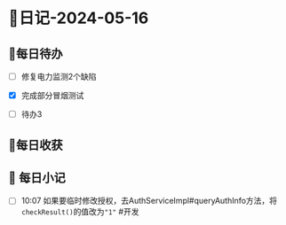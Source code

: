 # 📝日记-2024-05-16

## 📆每日待办
- [ ] 修复电力监测2个缺陷
- [x] 完成部分冒烟测试
- [ ] 待办3


## 🛒每日收获


## 📝 每日小记

- [ ] 10:07 
    如果要临时修改授权，去AuthServiceImpl#queryAuthInfo方法，将`checkResult()`的值改为`"1"` #开发
     